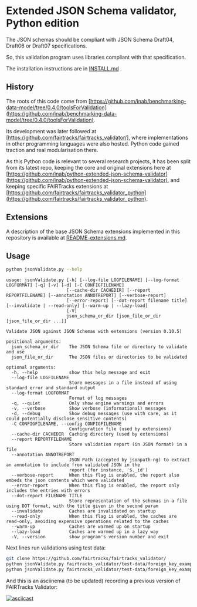 # Extended JSON Schema validator, Python edition

The JSON schemas should be compliant with JSON Schema Draft04, Draft06 or Draft07 specifications.

So, this validation program uses libraries compliant with that specification.

The installation instructions are in [INSTALL.md](INSTALL.md) .

## History

The roots of this code come from [https://github.com/inab/benchmarking-data-model/tree/0.4.0/toolsForValidation](https://github.com/inab/benchmarking-data-model/tree/0.4.0/toolsForValidation).

Its development was later followed at [https://github.com/fairtracks/fairtracks_validator/], where implementations in other programming languages were also hosted. Python code gained traction and real modularisation there.

As this Python code is relevant to several research projects, it has been split from its latest repo, keeping the core and original extensions here at [https://github.com/inab/python-extended-json-schema-validator](https://github.com/inab/python-extended-json-schema-validator), and keeping specific FAIRTracks extensions at [https://github.com/fairtracks/fairtracks_validator_python](https://github.com/fairtracks/fairtracks_validator_python).

## Extensions

A description of the base JSON Schema extensions implemented in this repository is available at [README-extensions.md](README-extensions.md).

## Usage

```bash
python jsonValidate.py --help
```
```
usage: jsonValidate.py [-h] [--log-file LOGFILENAME] [--log-format LOGFORMAT] [-q] [-v] [-d] [-C CONFIGFILENAME]
                       [--cache-dir CACHEDIR] [--report REPORTFILENAME] [--annotation ANNOTREPORT] [--verbose-report]
                       [--error-report] [--dot-report filename title] [--invalidate | --read-only] [--warm-up | --lazy-load]
                       [-V]
                       json_schema_or_dir [json_file_or_dir [json_file_or_dir ...]]

Validate JSON against JSON Schemas with extensions (version 0.10.5)

positional arguments:
  json_schema_or_dir    The JSON Schema file or directory to validate and use
  json_file_or_dir      The JSON files or directories to be validated

optional arguments:
  -h, --help            show this help message and exit
  --log-file LOGFILENAME
                        Store messages in a file instead of using standard error and standard output
  --log-format LOGFORMAT
                        Format of log messages
  -q, --quiet           Only show engine warnings and errors
  -v, --verbose         Show verbose (informational) messages
  -d, --debug           Show debug messages (use with care, as it could potentially disclose sensitive contents)
  -C CONFIGFILENAME, --config CONFIGFILENAME
                        Configuration file (used by extensions)
  --cache-dir CACHEDIR  Caching directory (used by extensions)
  --report REPORTFILENAME
                        Store validation report (in JSON format) in a file
  --annotation ANNOTREPORT
                        JSON Path (accepted by jsonpath-ng) to extract an annotation to include from validated JSON in the
                        report (for instance, '$._id')
  --verbose-report      When this flag is enabled, the report also embeds the json contents which were validated
  --error-report        When this flag is enabled, the report only includes the entries with errors
  --dot-report FILENAME TITLE
                        Store representation of the schemas in a file using DOT format, with the title given in the second param
  --invalidate          Caches are invalidated on startup
  --read-only           When this flag is enabled, the caches are read-only, avoiding expensive operations related to the caches
  --warm-up             Caches are warmed up on startup
  --lazy-load           Caches are warmed up in a lazy way
  -V, --version         show program's version number and exit
```

Next lines run validations using test data:

```bash
git clone https://github.com/fairtracks/fairtracks_validator/
python jsonValidate.py fairtracks_validator/test-data/foreign_key_example/schemas/ fairtracks_validator/test-data/foreign_key_example/good_validation/
python jsonValidate.py fairtracks_validator/test-data/foreign_key_example/schemas/ fairtracks_validator/test-data/foreign_key_example/bad_validation/
```

And this is an asciinema (to be updated) recording a previous version of FAIRTracks Validator:

[![asciicast](https://asciinema.org/a/279252.svg)](https://asciinema.org/a/279252)


